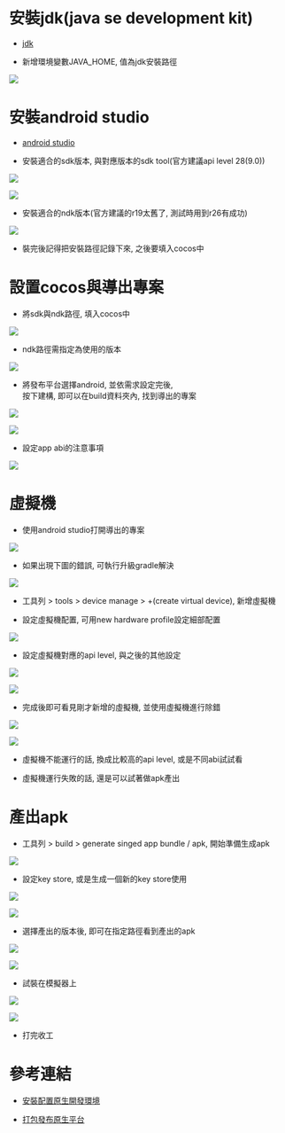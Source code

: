 # 安裝jdk(java se development kit)

- [jdk](https://www.oracle.com/tw/java/technologies/downloads/#jdk23-windows)

- 新增環境變數JAVA_HOME, 值為jdk安裝路徑

![](screenshot/001.png)

# 安裝android studio

- [android studio](https://developer.android.com/studio?hl=zh-tw)

- 安裝適合的sdk版本, 與對應版本的sdk tool(官方建議api level 28(9.0))

![](screenshot/002.png)

![](screenshot/003.png)

- 安裝適合的ndk版本(官方建議的r19太舊了, 測試時用到r26有成功)

![](screenshot/004.png)

- 裝完後記得把安裝路徑記錄下來, 之後要填入cocos中

# 設置cocos與導出專案

- 將sdk與ndk路徑, 填入cocos中

![](screenshot/005.png)

- ndk路徑需指定為使用的版本

![](screenshot/006.png)

- 將發布平台選擇android, 並依需求設定完後,  
按下建構, 即可以在build資料夾內, 找到導出的專案

![](screenshot/007.png)

![](screenshot/008.png)

- 設定app abi的注意事項

![](screenshot/009.png)

# 虛擬機

- 使用android studio打開導出的專案

![](screenshot/010.png)

- 如果出現下圖的錯誤, 可執行升級gradle解決

![](screenshot/011.png)

- 工具列 > tools > device manage > +(create virtual device), 新增虛擬機

- 設定虛擬機配置, 可用new hardware profile設定細部配置

![](screenshot/012.png)

- 設定虛擬機對應的api level, 與之後的其他設定

![](screenshot/013.png)

![](screenshot/014.png)

- 完成後即可看見剛才新增的虛擬機, 並使用虛擬機進行除錯

![](screenshot/015.png)

![](screenshot/016.png)

- 虛擬機不能運行的話, 換成比較高的api level, 或是不同abi試試看

- 虛擬機運行失敗的話, 還是可以試著做apk產出

# 產出apk

- 工具列 > build > generate singed app bundle / apk, 開始準備生成apk

![](screenshot/017.png)

- 設定key store, 或是生成一個新的key store使用

![](screenshot/018.png)

![](screenshot/019.png)

- 選擇產出的版本後, 即可在指定路徑看到產出的apk

![](screenshot/020.png)

![](screenshot/021.png)

- 試裝在模擬器上

![](screenshot/022.png)

![](screenshot/023.png)

- 打完收工

# 參考連結

- [安裝配置原生開發環境](https://docs.cocos.com/creator/2.4/manual/zh/publish/setup-native-development.html)

- [打包發布原生平台](https://docs.cocos.com/creator/2.3/manual/zh/publish/publish-native.html)